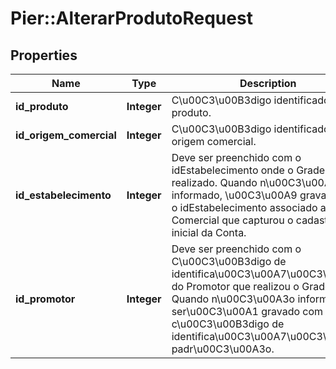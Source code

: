 # Pier::AlterarProdutoRequest

## Properties
Name | Type | Description | Notes
------------ | ------------- | ------------- | -------------
**id_produto** | **Integer** | C\u00C3\u00B3digo identificador do produto. | 
**id_origem_comercial** | **Integer** | C\u00C3\u00B3digo identificador da origem comercial. | [optional] 
**id_estabelecimento** | **Integer** | Deve ser preenchido com o idEstabelecimento onde o Grade foi realizado. Quando n\u00C3\u00A3o informado, \u00C3\u00A9 gravado com o idEstabelecimento associado a Origem Comercial que capturou o cadastro inicial da Conta. | [optional] 
**id_promotor** | **Integer** | Deve ser preenchido com o C\u00C3\u00B3digo de identifica\u00C3\u00A7\u00C3\u00A3o do Promotor que realizou o Grade. Quando n\u00C3\u00A3o informado, ser\u00C3\u00A1 gravado com um c\u00C3\u00B3digo de identifica\u00C3\u00A7\u00C3\u00A3o padr\u00C3\u00A3o. | [optional] 



